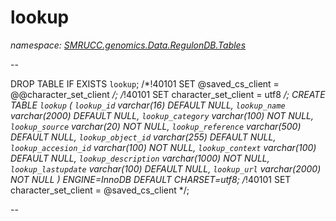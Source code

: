 ﻿# lookup
_namespace: [SMRUCC.genomics.Data.RegulonDB.Tables](./index.md)_

--
 
 DROP TABLE IF EXISTS `lookup`;
 /*!40101 SET @saved_cs_client = @@character_set_client */;
 /*!40101 SET character_set_client = utf8 */;
 CREATE TABLE `lookup` (
 `lookup_id` varchar(16) DEFAULT NULL,
 `lookup_name` varchar(2000) DEFAULT NULL,
 `lookup_category` varchar(100) NOT NULL,
 `lookup_source` varchar(20) NOT NULL,
 `lookup_reference` varchar(500) DEFAULT NULL,
 `lookup_object_id` varchar(255) DEFAULT NULL,
 `lookup_accesion_id` varchar(100) NOT NULL,
 `lookup_context` varchar(100) DEFAULT NULL,
 `lookup_description` varchar(1000) NOT NULL,
 `lookup_lastupdate` varchar(100) DEFAULT NULL,
 `lookup_url` varchar(2000) NOT NULL
 ) ENGINE=InnoDB DEFAULT CHARSET=utf8;
 /*!40101 SET character_set_client = @saved_cs_client */;
 
 --




